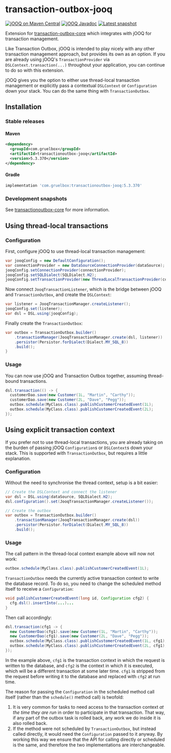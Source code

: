 # transaction-outbox-jooq

[![jOOQ on Maven Central](https://maven-badges.herokuapp.com/maven-central/com.gruelbox/transactionoutbox-jooq/badge.svg)](https://maven-badges.herokuapp.com/maven-central/com.gruelbox/transactionoutbox-jooq)
[![jOOQ Javadoc](https://www.javadoc.io/badge/com.gruelbox/transactionoutbox-jooq.svg?color=blue)](https://www.javadoc.io/doc/com.gruelbox/transactionoutbox-jooq)
[![Latest snapshot](https://img.shields.io/github/v/tag/gruelbox/transaction-outbox?label=snapshot&sort=semver)](#development-snapshots)

Extension for [transaction-outbox-core](../README.md) which integrates with jOOQ for transaction management.

Like Transaction Outbox, jOOQ is intended to play nicely with any other transaction management approach, but provides its own as an option. If you are already using jOOQ's `TransactionProvider` via `DSLContext.transaction(...)` throughout your application, you can continue to do so with this extension.

jOOQ gives you the option to either use thread-local transaction management or explicitly pass a contextual `DSLContext` or `Configuration` down your stack. You can do the same thing with `TransactionOutbox`.

## Installation

### Stable releases

#### Maven

```xml
<dependency>
  <groupId>com.gruelbox</groupId>
  <artifactId>transactionoutbox-jooq</artifactId>
  <version>5.3.370</version>
</dependency>
```

#### Gradle

```groovy
implementation 'com.gruelbox:transactionoutbox-jooq:5.3.370'
```

### Development snapshots

See [transactionoutbox-core](../README.md) for more information.

## Using thread-local transactions

### Configuration

First, configure jOOQ to use thread-local transaction management:

```java
var jooqConfig = new DefaultConfiguration();
var connectionProvider = new DataSourceConnectionProvider(dataSource);
jooqConfig.setConnectionProvider(connectionProvider);
jooqConfig.setSQLDialect(SQLDialect.H2);
jooqConfig.setTransactionProvider(new ThreadLocalTransactionProvider(connectionProvider, true));
```

Now connect `JooqTransactionListener`, which is the bridge between jOOQ and `TransactionOutbox`, and create the `DSLContext`:

```java
var listener = JooqTransactionManager.createListener();
jooqConfig.set(listener);
var dsl = DSL.using(jooqConfig);
```

Finally create the `TransactionOutbox`:

```java
var outbox = TransactionOutbox.builder()
    .transactionManager(JooqTransactionManager.create(dsl, listener))
    .persistor(Persistor.forDialect(Dialect.MY_SQL_8))
    .build();
}
```

### Usage

You can now use jOOQ and Transaction Outbox together, assuming thread-bound transactions.

```java
dsl.transaction(() -> {
  customerDao.save(new Customer(1L, "Martin", "Carthy"));
  customerDao.save(new Customer(2L, "Dave", "Pegg"));
  outbox.schedule(MyClass.class).publishCustomerCreatedEvent(1L);
  outbox.schedule(MyClass.class).publishCustomerCreatedEvent(2L);
});
```

## Using explicit transaction context

If you prefer not to use thread-local transactions, you are already taking on the burden of passing jOOQ `Configuration`s or `DSLContext`s down your stack. This is supported with `TransactionOutbox`, but requires a little explanation.

### Configuration

Without the need to synchronise the thread context, setup is a bit easier:

```java
// Create the DSLContext and connect the listener
var dsl = DSL.using(dataSource, SQLDialect.H2);
dsl.configuration().set(JooqTransactionManager.createListener());

// Create the outbox
var outbox = TransactionOutbox.builder()
    .transactionManager(JooqTransactionManager.create(dsl))
    .persistor(Persistor.forDialect(Dialect.MY_SQL_8))
    .build();
```

### Usage

The call pattern in the thread-local context example above will now not work:

```java
outbox.schedule(MyClass.class).publishCustomerCreatedEvent(1L);
```

`TransactionOutbox` needs the currently active transaction context to write the database record. To do so, you need to change the scheduled method itself to receive a `Configuration`:

```java
void publishCustomerCreatedEvent(long id, Configuration cfg2) {
  cfg.dsl().insertInto(...)...
}
```

Then call accordingly:

```java
dsl.transaction(cfg1 -> {
  new CustomerDao(cfg1).save(new Customer(1L, "Martin", "Carthy"));
  new CustomerDao(cfg1).save(new Customer(2L, "Dave", "Pegg"));
  outbox.schedule(MyClass.class).publishCustomerCreatedEvent(1L, cfg1);
  outbox.schedule(MyClass.class).publishCustomerCreatedEvent(2L, cfg1);
});
```

In the example above, `cfg1` is the transaction context in which the request is written to the database, and `cfg2` is the context in which it is executed, which will be a different transaction at some later time. `cfg1` is stripped from the request before writing it to the database and replaced with `cfg2` at run time.

The reason for passing the `Configuration` in the scheduled method call itself (rather than the `schedule()` method call) is twofold:

1.  It is very common for tasks to need access to the transaction context _at the time they are run_ in order to participate in that transaction. That way, if any part of the outbox task is rolled back, any work we do inside it is also rolled back.
2.  If the method were not scheduled by `TransactionOutbox`, but instead called directly, it would need the `Configuration` passed to it anyway. By working this way we ensure that the API for calling directly or scheduled is the same, and therefore the two implementations are interchangeable.
